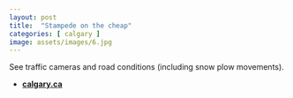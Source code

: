 ```yaml
---
layout: post
title:  "Stampede on the cheap"
categories: [ calgary ]
image: assets/images/6.jpg
---
```


See traffic cameras and road conditions (including snow plow movements).

- **[calgary.ca](https://www.calgary.ca/roads/conditions/traffic.html)**

